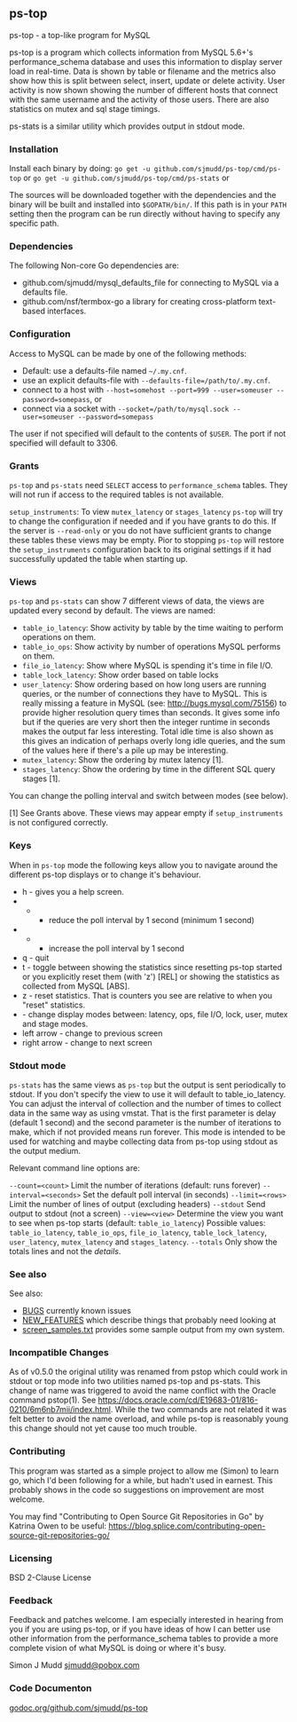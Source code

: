 ## ps-top

ps-top - a top-like program for MySQL

ps-top is a program which collects information from MySQL 5.6+'s
performance_schema database and uses this information to display
server load in real-time. Data is shown by table or filename and
the metrics also show how this is split between select, insert,
update or delete activity.  User activity is now shown showing the
number of different hosts that connect with the same username and
the activity of those users.  There are also statistics on mutex
and sql stage timings.

ps-stats is a similar utility which provides output in stdout mode.

### Installation

Install each binary by doing:
`go get -u github.com/sjmudd/ps-top/cmd/ps-top` or
`go get -u github.com/sjmudd/ps-top/cmd/ps-stats` or

The sources will be downloaded together with the dependencies and
the binary will be built and installed into `$GOPATH/bin/`. If
this path is in your `PATH` setting then the program can be run
directly without having to specify any specific path.

### Dependencies

The following Non-core Go dependencies are:
* github.com/sjmudd/mysql_defaults_file for connecting to MySQL via
a defaults file.
* github.com/nsf/termbox-go a library for creating cross-platform
text-based interfaces.

### Configuration

Access to MySQL can be made by one of the following methods:
* Default: use a defaults-file named `~/.my.cnf`.
* use an explicit defaults-file with `--defaults-file=/path/to/.my.cnf`.
* connect to a host with `--host=somehost --port=999 --user=someuser --password=somepass`, or
* connect via a socket with `--socket=/path/to/mysql.sock --user=someuser --password=somepass`

The user if not specified will default to the contents of `$USER`.
The port if not specified will default to 3306.

### Grants

`ps-top` and `ps-stats` need `SELECT` access to `performance_schema`
tables. They will not run if access to the required tables is not
available.

`setup_instruments`: To view `mutex_latency` or `stages_latency`
`ps-top` will try to change the configuration if needed and if you
have grants to do this.  If the server is `--read-only` or you do not
have sufficient grants to change these tables these views may be empty.
Pior to stopping `ps-top` will restore the `setup_instruments` configuration
back to its original settings if it had successfully updated the table
when starting up.

### Views

`ps-top` and `ps-stats` can show 7 different views of data, the views
are updated every second by default.  The views are named:

* `table_io_latency`: Show activity by table by the time waiting to perform operations on them.
* `table_io_ops`: Show activity by number of operations MySQL performs on them.
* `file_io_latency`: Show where MySQL is spending it's time in file I/O.
* `table_lock_latency`: Show order based on table locks
* `user_latency`: Show ordering based on how long users are running
queries, or the number of connections they have to MySQL. This is
really missing a feature in MySQL (see: http://bugs.mysql.com/75156)
to provide higher resolution query times than seconds. It gives
some info but if the queries are very short then the integer runtime
in seconds makes the output far less interesting. Total idle time is also
shown as this gives an indication of perhaps overly long idle queries,
and the sum of the values here if there's a pile up may be interesting.
* `mutex_latency`: Show the ordering by mutex latency [1].
* `stages_latency`: Show the ordering by time in the different SQL query stages [1].

You can change the polling interval and switch between modes (see below).

[1] See Grants above. These views may appear empty if `setup_instruments` is not
configured correctly.

### Keys

When in `ps-top` mode the following keys allow you to navigate around the different ps-top displays or to change it's behaviour.

* h - gives you a help screen.
* - - reduce the poll interval by 1 second (minimum 1 second)
* + - increase the poll interval by 1 second
* q - quit
* t - toggle between showing the statistics since resetting ps-top started or you explicitly reset them (with 'z') [REL] or showing the statistics as collected from MySQL [ABS].
* z - reset statistics. That is counters you see are relative to when you "reset" statistics.
* <tab> - change display modes between: latency, ops, file I/O, lock, user, mutex and stage modes.
* left arrow - change to previous screen
* right arrow - change to next screen

### Stdout mode

`ps-stats` has the same views as `ps-top` but the output is sent periodically to stdout.
If you don't specify the view to use it will default to table_io_latency.
You can adjust the interval of collection and the number of times to collect
data in the same way as using vmstat. That is the first parameter is delay
(default 1 second) and the second parameter is the number of iterations to make,
which if not provided means run forever.
This mode is intended to be used for watching and maybe collecting data
from ps-top using stdout as the output medium.

Relevant command line options are:

`--count=<count>`       Limit the number of iterations (default: runs forever)
`--interval=<seconds>`  Set the default poll interval (in seconds)
`--limit=<rows>`        Limit the number of lines of output (excluding headers)
`--stdout`              Send output to stdout (not a screen)
`--view=<view>`         Determine the view you want to see when ps-top starts (default: `table_io_latency`)
                        Possible values: `table_io_latency`, `table_io_ops`, `file_io_latency`, `table_lock_latency`,
                        `user_latency`, `mutex_latency` and `stages_latency`.
`--totals`              Only show the totals lines and not the _details_.

### See also

See also:
* [BUGS](https://github.com/sjmudd/ps-top/blob/master/BUGS) currently known issues
* [NEW_FEATURES](https://github.com/sjmudd/ps-top/blob/master/NEW_FEATURES) which describe things that probably need looking at
* [screen_samples.txt](https://github.com/sjmudd/ps-top/blob/master/screen_samples.txt) provides some sample output from my own system.

### Incompatible Changes

As of v0.5.0 the original utility was renamed from pstop which could
work in stdout or top mode info two utilities named ps-top and ps-stats.
This change of name was triggered to avoid the name conflict with 
the Oracle command pstop(1). See https://docs.oracle.com/cd/E19683-01/816-0210/6m6nb7mii/index.html.
While the two commands are not related it was felt better to avoid
the name overload, and while ps-top is reasonably young this change
should not yet cause too much trouble.

### Contributing

This program was started as a simple project to allow me (Simon) to learn
go, which I'd been following for a while, but hadn't used in earnest.
This probably shows in the code so suggestions on improvement are
most welcome.

You may find "Contributing to Open Source Git Repositories in Go"
by Katrina Owen to be useful:
https://blog.splice.com/contributing-open-source-git-repositories-go/

### Licensing

BSD 2-Clause License

### Feedback

Feedback and patches welcome. I am especially interested in hearing
from you if you are using ps-top, or if you have ideas of how I can
better use other information from the performance_schema tables to
provide a more complete vision of what MySQL is doing or where it's
busy.

Simon J Mudd
<sjmudd@pobox.com>

### Code Documenton
[godoc.org/github.com/sjmudd/ps-top](http://godoc.org/github.com/sjmudd/ps-top)
